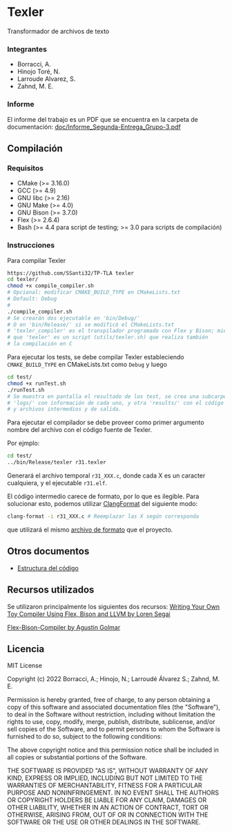 # Texler

Transformador de archivos de texto

### Integrantes
- Borracci, A.
- Hinojo Toré, N.
- Larroude Alvarez, S.
- Zahnd, M. E.

### Informe
El informe del trabajo es un PDF que se encuentra en la carpeta de
documentación:
[doc/Informe_Segunda-Entrega_Grupo-3.pdf](doc/Informe_Segunda-Entrega_Grupo-3.pdf)

## Compilación
### Requisitos

- CMake (>= 3.16.0)
- GCC (>= 4.9)
- GNU libc (>= 2.16)
- GNU Make (>= 4.0)
- GNU Bison (>= 3.7.0)
- Flex (>= 2.6.4)
- Bash (>= 4.4 para script de testing; >= 3.0 para scripts de compilación)

### Instrucciones

Para compilar Texler
```bash
https://github.com/SSanti32/TP-TLA texler
cd texler/
chmod +x compile_compiler.sh
# Opcional: modificar CMAKE_BUILD_TYPE en CMakeLists.txt
# Default: Debug
#
./compile_compiler.sh
# Se crearán dos ejecutable en 'bin/Debug/'
# O en 'bin/Release/' si se modificó el CMakeLists.txt
# 'texler_compiler' es el transpilador programado con Flex y Bison; mientras
# que 'texler' es un script (utils/texler.sh) que realiza también 
# la compilación en C
```

Para ejecutar los tests, se debe compilar Texler estableciendo 
`CMAKE_BUILD_TYPE` en CMakeLists.txt como `Debug` y luego
```bash
cd test/
chmod +x runTest.sh
./runTest.sh
# Se muestra en pantalla el resultado de los test, se crea una subcarpeta
# 'logs/' con información de cada uno, y otra 'results/' con el código
# y archivos intermedios y de salida.
```

Para ejecutar el compilador se debe proveer como primer argumento nombre del
archivo con el código fuente de Texler.

Por ejmplo:
```bash
cd test/
../bin/Release/texler r31.texler
```
Generará el archivo temporal `r31_XXX.c`, donde cada X es un caracter
cualquiera, y el ejecutable `r31.elf`.

El código intermedio carece de formato, por lo que es ilegible.
Para solucionar esto, podemos utilizar 
[ClangFormat](https://clang.llvm.org/docs/ClangFormat.html)
del siguiente modo:
```bash
clang-format -i r31_XXX.c # Reemplazar las X según corresponda
```
que utilizará el mismo 
[archivo de formato](.clang-format)
que el proyecto.

## Otros documentos

- [Estructura del código](STRUCTURE.md)

## Recursos utilizados

Se utilizaron principalmente los siguientes dos recursos:
[Writing Your Own Toy Compiler Using Flex, Bison and LLVM by Loren Segai](https://gnuu.org/2009/09/18/writing-your-own-toy-compiler/)

[Flex-Bison-Compiler by Agustin Golmar](https://github.com/agustin-golmar/Flex-Bison-Compiler)

## Licencia

MIT License

Copyright (c) 2022 Borracci, A.; Hinojo, N.; Larroudé Álvarez S.; Zahnd, M. E.

Permission is hereby granted, free of charge, to any person obtaining a copy
of this software and associated documentation files (the "Software"), to deal
in the Software without restriction, including without limitation the rights
to use, copy, modify, merge, publish, distribute, sublicense, and/or sell
copies of the Software, and to permit persons to whom the Software is
furnished to do so, subject to the following conditions:

The above copyright notice and this permission notice shall be included in all
copies or substantial portions of the Software.

THE SOFTWARE IS PROVIDED "AS IS", WITHOUT WARRANTY OF ANY KIND, EXPRESS OR
IMPLIED, INCLUDING BUT NOT LIMITED TO THE WARRANTIES OF MERCHANTABILITY,
FITNESS FOR A PARTICULAR PURPOSE AND NONINFRINGEMENT. IN NO EVENT SHALL THE
AUTHORS OR COPYRIGHT HOLDERS BE LIABLE FOR ANY CLAIM, DAMAGES OR OTHER
LIABILITY, WHETHER IN AN ACTION OF CONTRACT, TORT OR OTHERWISE, ARISING FROM,
OUT OF OR IN CONNECTION WITH THE SOFTWARE OR THE USE OR OTHER DEALINGS IN THE
SOFTWARE.

